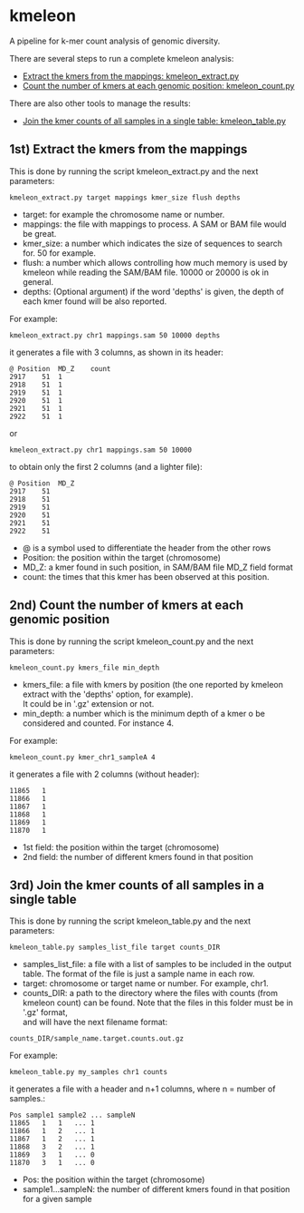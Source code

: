 # kmeleon

A pipeline for k-mer count analysis of genomic diversity.

There are several steps to run a complete kmeleon analysis:
* [Extract the kmers from the mappings: kmeleon_extract.py](https://github.com/eead-csic-compbio/kmeleon#1st-extract-the-kmers-from-the-mappings)
* [Count the number of kmers at each genomic position: kmeleon_count.py](https://github.com/eead-csic-compbio/kmeleon#2nd-count-the-number-of-kmers-at-each-genomic-position)

There are also other tools to manage the results:
* [Join the kmer counts of all samples in a single table: kmeleon_table.py](https://github.com/eead-csic-compbio/kmeleon#3rd-join-the-kmer-counts-of-all-samples-in-a-single-table)

## 1st) Extract the kmers from the mappings

This is done by running the script kmeleon_extract.py and the next parameters:

`kmeleon_extract.py target mappings kmer_size flush depths`

- target: for example the chromosome name or number.
- mappings: the file with mappings to process. A SAM or BAM file would be great.
- kmer_size: a number which indicates the size of sequences to search for. 50 for example.
- flush: a number which allows controlling how much memory is used by kmeleon while reading the SAM/BAM file. 10000 or 20000 is ok in general.
- depths: (Optional argument) if the word 'depths' is given, the depth of each kmer found will be also reported.

For example:

`kmeleon_extract.py chr1 mappings.sam 50 10000 depths`

it generates a file with 3 columns, as shown in its header:

```
@ Position	MD_Z	count
2917	51	1
2918	51	1
2919	51	1
2920	51	1
2921	51	1
2922	51	1
```

or

`kmeleon_extract.py chr1 mappings.sam 50 10000`

to obtain only the first 2 columns (and a lighter file):

```
@ Position	MD_Z
2917	51
2918	51
2919	51
2920	51
2921	51
2922	51
```

* @ is a symbol used to differentiate the header from the other rows
* Position: the position within the target (chromosome)
* MD_Z: a kmer found in such position, in SAM/BAM file MD_Z field format
* count: the times that this kmer has been observed at this position.

## 2nd) Count the number of kmers at each genomic position

This is done by running the script kmeleon_count.py and the next parameters:

`kmeleon_count.py kmers_file min_depth`

- kmers_file: a file with kmers by position (the one reported by kmeleon extract with the 'depths' option, for example). \
It could be in '.gz' extension or not.
- min_depth: a number which is the minimum depth of a kmer o be considered and counted. For instance 4.

For example:

`kmeleon_count.py kmer_chr1_sampleA 4`

it generates a file with 2 columns (without header):

```
11865	1
11866	1
11867	1
11868	1
11869	1
11870	1
```

* 1st field: the position within the target (chromosome)
* 2nd field: the number of different kmers found in that position

## 3rd) Join the kmer counts of all samples in a single table

This is done by running the script kmeleon_table.py and the next parameters:

`kmeleon_table.py samples_list_file target counts_DIR`

- samples_list_file: a file with a list of samples to be included in the output table. The format of the file is just a sample name in each row.
- target: chromosome or target name or number. For example, chr1.
- counts_DIR: a path to the directory  where the files with counts (from kmeleon count) can be found. Note that the files in this folder must be in '.gz' format, \
and will have the next filename format:

`counts_DIR/sample_name.target.counts.out.gz`

For example:

`kmeleon_table.py my_samples chr1 counts`

it generates a file with a header and n+1 columns, where n = number of samples.:

```
Pos	sample1	sample2	...	sampleN
11865   1	1	...	1
11866   1	2	...	1
11867   1	2	...	1
11868   3	2	...	1
11869   3	1	...	0
11870   3	1	...	0
```

* Pos: the position within the target (chromosome)
* sample1...sampleN: the number of different kmers found in that position for a given sample
